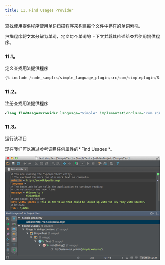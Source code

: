 ```yaml
---
title: 11. Find Usages Provider
---
```


查找使用提供程序使用单词扫描程序来构建每个文件中存在的单词索引。

扫描程序将文本分解为单词，定义每个单词的上下文并将其传递给查找使用提供程序。


### 11.1。
定义查找用法提供程序


```java
{% include /code_samples/simple_language_plugin/src/com/simpleplugin/SimpleFindUsagesProvider.java %}
```

### 11.2。
注册查找用法提供程序


```xml
<lang.findUsagesProvider language="Simple" implementationClass="com.simpleplugin.SimpleFindUsagesProvider"/>
```

### 11.3。
运行该项目


现在我们可以通过参考调用任何属性的* Find Usages *。


![查找用法](img/find_usages.png)


